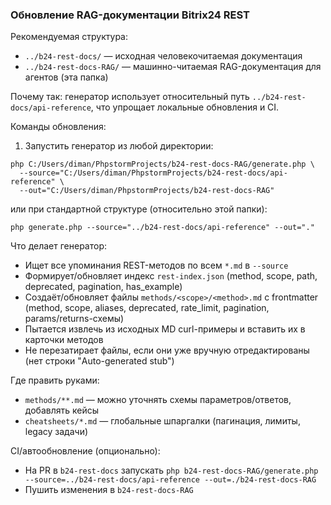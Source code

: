 ### Обновление RAG-документации Bitrix24 REST

Рекомендуемая структура:
- `../b24-rest-docs/` — исходная человекочитаемая документация
- `../b24-rest-docs-RAG/` — машинно-читаемая RAG-документация для агентов (эта папка)

Почему так: генератор использует относительный путь `../b24-rest-docs/api-reference`, что упрощает локальные обновления и CI.

Команды обновления:
1) Запустить генератор из любой директории:
```
php C:/Users/diman/PhpstormProjects/b24-rest-docs-RAG/generate.php \
  --source="C:/Users/diman/PhpstormProjects/b24-rest-docs/api-reference" \
  --out="C:/Users/diman/PhpstormProjects/b24-rest-docs-RAG"
```
или при стандартной структуре (относительно этой папки):
```
php generate.php --source="../b24-rest-docs/api-reference" --out="."
```

Что делает генератор:
- Ищет все упоминания REST-методов по всем `*.md` в `--source`
- Формирует/обновляет индекс `rest-index.json` (method, scope, path, deprecated, pagination, has_example)
- Создаёт/обновляет файлы `methods/<scope>/<method>.md` с frontmatter (method, scope, aliases, deprecated, rate_limit, pagination, params/returns-схемы)
- Пытается извлечь из исходных MD curl-примеры и вставить их в карточки методов
- Не перезатирает файлы, если они уже вручную отредактированы (нет строки "Auto-generated stub")

Где править руками:
- `methods/**.md` — можно уточнять схемы параметров/ответов, добавлять кейсы
- `cheatsheets/*.md` — глобальные шпаргалки (пагинация, лимиты, legacy задачи)

CI/автообновление (опционально):
- На PR в `b24-rest-docs` запускать `php b24-rest-docs-RAG/generate.php --source=../b24-rest-docs/api-reference --out=./b24-rest-docs-RAG`
- Пушить изменения в `b24-rest-docs-RAG`
